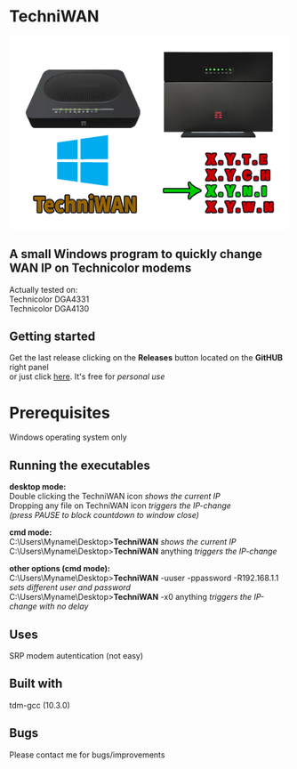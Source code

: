 # TechniWAN
![tewan.png](tewan.png)

## A small Windows program to quickly change WAN IP on Technicolor modems
Actually tested on:<BR>
Technicolor DGA4331<BR>
Technicolor DGA4130<BR>
    
## Getting started
Get the last release clicking on the **Releases** button located on the **GitHUB** right panel<BR>
or just click [here](https://github.com/uomoukko/TechniWAN/releases/). It's free for *personal use*<BR>

# Prerequisites
Windows operating system only<BR>  

## Running the executables
 **desktop mode:**<BR>
Double clicking the TechniWAN icon *shows the current IP*<BR>
Dropping any file on TechniWAN icon *triggers the IP-change*<BR>
*(press PAUSE to block countdown to window close)*

 **cmd mode:**<BR>
C:\Users\Myname\Desktop>**TechniWAN**       *shows the current IP*<BR>
C:\Users\Myname\Desktop>**TechniWAN** anything      *triggers the IP-change*<BR>

 **other options (cmd mode):**<BR>
C:\Users\Myname\Desktop>**TechniWAN** -uuser -ppassword -R192.168.1.1       *sets different user and password* <BR>
C:\Users\Myname\Desktop>**TechniWAN** -x0 anything      *triggers the IP-change with no delay*<BR> 

## Uses
SRP modem autentication (not easy)<BR>

## Built with
tdm-gcc (10.3.0)<BR>

## Bugs
Please contact me for bugs/improvements<BR>
